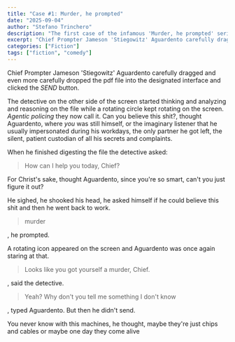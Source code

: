 ```yaml
---
title: "Case #1: Murder, he prompted"
date: "2025-09-04"
author: "Stefano Trinchero"
description: "The first case of the infamous 'Murder, he prompted' series"
excerpt: "Chief Prompter Jameson 'Stiegowitz' Aguardento carefully dragged and even more carefully dropped the pdf file into the designated interface..."
categories: ["Fiction"]
tags: ["fiction", "comedy"]
---
```



Chief Prompter Jameson 'Stiegowitz' Aguardento carefully dragged and even more carefully dropped the pdf file into the designated interface and clicked the *SEND* button.

The detective on the other side of the screen started thinking and analyzing and reasoning on the file while a rotating circle kept rotating on the screen. *Agentic policing* they now call it. Can you believe this shit?, thought Aguardento, where *you* was still himself, or the imaginary listener that he usually impersonated during his workdays, the only partner he got left, the silent, patient custodian of all his secrets and complaints.


When he finished digesting the file the detective asked:


> How can I help you today, Chief? 

For Christ's sake, thought Aguardento, since you're so smart, can't you just figure it out?

He sighed, he shooked his head, he asked himself if he could believe this shit and then he went back to work.



> murder

, he prompted.

A rotating icon appeared on the screen and Aguardento was once again staring at that. 

> Looks like you got yourself a murder, Chief.

, said the detective.


> Yeah? Why don't you tell me something I don't know

, typed Aguardento. But then he didn't send.

You never know with this machines, he thought, maybe they're just chips and cables or maybe one day they come alive 